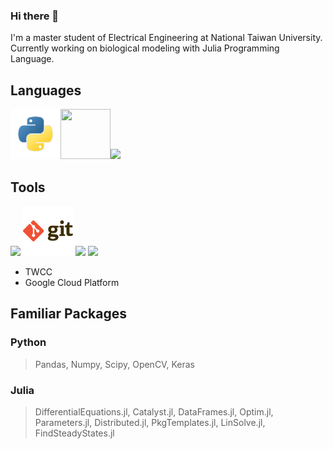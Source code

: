 ### Hi there 👋

I'm a master student of Electrical Engineering at National Taiwan University. Currently working on biological modeling with Julia Programming Language.



## Languages 

<code><a href = "https://www.python.org/"><img height="80" src="https://raw.githubusercontent.com/github/explore/80688e429a7d4ef2fca1e82350fe8e3517d3494d/topics/python/python.png"></a></code><code><a href = "https://julialang.org/"><img height="80" width="80" src="https://docs.julialang.org/en/v1/assets/logo.svg"></a></code><code><a href = "https://www.latex-project.org/"><img height="80" src="https://cdn.worldvectorlogo.com/logos/latex.svg"></a></code> 

## Tools 

<code><a href = "https://code.visualstudio.com/"><img height="80" src="https://upload.wikimedia.org/wikipedia/commons/thumb/9/9a/Visual_Studio_Code_1.35_icon.svg/1200px-Visual_Studio_Code_1.35_icon.svg.png"></a></code> <code><a href = "https://git-scm.com/"><img height="80" src="https://raw.githubusercontent.com/github/explore/80688e429a7d4ef2fca1e82350fe8e3517d3494d/topics/git/git.png"></a></code> <code><a href = "https://git-scm.com/"><img height="80" src="https://jupyter.org/assets/main-logo.svg"></a></code> <code><a href = "https://git-scm.com/"><img height="80" src="https://pbs.twimg.com/profile_images/614071524853616640/L7hkgWm7.png"></a></code> 

- TWCC
- Google Cloud Platform

## Familiar Packages

### Python
> Pandas, Numpy, Scipy, OpenCV, Keras
  
### Julia
> DifferentialEquations.jl, Catalyst.jl, DataFrames.jl, Optim.jl, Parameters.jl, Distributed.jl, PkgTemplates.jl, LinSolve.jl, FindSteadyStates.jl
  
 
 


  


<!--
**stevengogogo/stevengogogo** is a ✨ _special_ ✨ repository because its `README.md` (this file) appears on your GitHub profile.

Here are some ideas to get you started:

- 🔭 I’m currently working on ...
- 🌱 I’m currently learning ...
- 👯 I’m looking to collaborate on ...
- 🤔 I’m looking for help with ...
- 💬 Ask me about ...
- 📫 How to reach me: ...
- 😄 Pronouns: ... fefe
- ⚡ Fun fact: ...
-->
